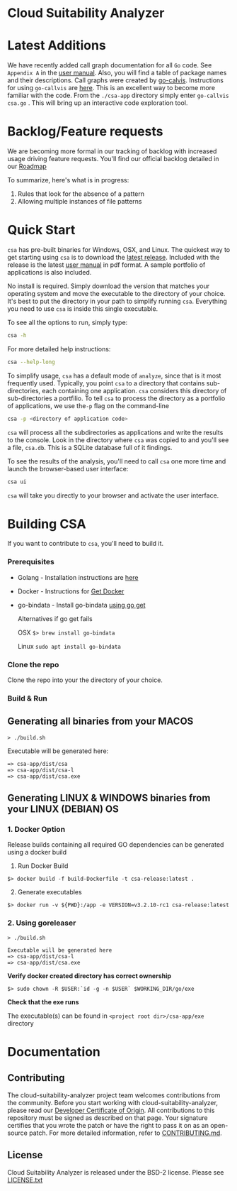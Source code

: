 # Cloud Suitability Analyzer

# Latest Additions

We have recently added call graph documentation for all `Go`
code. See `Appendix A` in the [user manual](doc/CSA-UserManual.md). Also, you will find a table of package names and their descriptions. Call graphs were created by [go-calvis](https://github.com/ofabry/go-callvis). Instructions for using `go-callvis` are [here](https://github.com/ofabry/go-callvis). This is an excellent way to become more familiar with the code. From the `./csa-app` directory simply enter `go-callvis csa.go` . This will bring up an interactive code exploration tool.

# Backlog/Feature requests

We are becoming more formal in our tracking of backlog with increased usage driving feature requests. You'll find our official backlog detailed in our [Roadmap](https://github.com/vmware-tanzu/cloud-suitability-analyzer/projects/1) 

To summarize, here's what is in progress:

1. Rules that look for the absence of a pattern
2. Allowing multiple instances of file patterns



# Quick Start

`csa` has pre-built binaries for Windows, OSX, and Linux. The quickest way to get starting using `csa` is to download the [latest release](https://github.com/vmware-tanzu/cloud-suitability-analyzer/releases/latest). Included with the release is the latest [user manual](doc/CSA-UserManual.md) in pdf format. A sample portfolio of applications is also included.

No install is required. Simply download the version that matches your operating system and move the executable to the directory of your choice. It's best to put the directory in your path to simplify running `csa`. Everything you need to use `csa` is inside this single executable.

To see all the options to run, simply type:

```bash
csa -h
```

For more detailed help instructions:

```bash
csa --help-long
```

To simplify usage, `csa` has a default mode of `analyze`, since that is it most frequently used. Typically, you point `csa` to a directory that contains sub-directories, each containing one application. `csa` considers this directory of sub-directories a portfilio. To tell `csa` to process the directory as a portfolio of applications, we use the`-p` flag on the command-line

```bash
csa -p <directory of application code>
```

`csa` will process all the subdirectories as applications and write the results to the console. Look in the directory where `csa` was copied to and you'll see a file, `csa.db`. This is a SQLite database full of it findings.

To see the results of the analysis, you'll need to call `csa` one more time and launch the browser-based user interface:

```bash
csa ui
```

`csa` will take you directly to your browser and activate the user interface.

# Building CSA 

If you want to contribute to `csa`, you'll need to build it.

### Prerequisites

* Golang - Installation instructions are [here](https://golang.org/doc/install)
* Docker - Instructions for [Get Docker](https://docs.docker.com/get-docker/)
* go-bindata - Install go-bindata [using go get](https://github.com/jteeuwen/go-bindata) 

  Alternatives if go get fails
  
  OSX  ```$> brew install go-bindata``` 
  
  Linux ```sudo apt install go-bindata```

### Clone the repo

Clone the repo into your the directory of your choice.


### Build & Run

## Generating all binaries from your MACOS

```
> ./build.sh
```

Executable will be generated here:
```
=> csa-app/dist/csa
=> csa-app/dist/csa-l
=> csa-app/dist/csa.exe
```

## Generating LINUX & WINDOWS binaries from your LINUX (DEBIAN) OS

### 1. Docker Option

Release builds containing all required GO dependencies can be generated using a docker build

1. Run Docker Build

```
$> docker build -f build-Dockerfile -t csa-release:latest .
```

2. Generate executables

```
$> docker run -v ${PWD}:/app -e VERSION=v3.2.10-rc1 csa-release:latest
```


### 2. Using goreleaser
```
> ./build.sh
```

```
Executable will be generated here 
=> csa-app/dist/csa-l
=> csa-app/dist/csa.exe
```

**Verify docker created directory has correct ownership**
```
$> sudo chown -R $USER:`id -g -n $USER` $WORKING_DIR/go/exe
```

**Check that the exe runs**

The executable(s) can be found in  `<project root dir>/csa-app/exe` directory

# Documentation

## Contributing

The cloud-suitability-analyzer project team welcomes contributions from the community. Before you start working with cloud-suitability-analyzer, please
read our [Developer Certificate of Origin](https://cla.vmware.com/dco). All contributions to this repository must be
signed as described on that page. Your signature certifies that you wrote the patch or have the right to pass it on
as an open-source patch. For more detailed information, refer to [CONTRIBUTING.md](CONTRIBUTING.md).

## License

Cloud Suitability Analyzer is released under the BSD-2 license. Please see [LICENSE.txt](https://github.com/vmware-samples/cloud-suitability-analyzer/blob/master/LICENSE.txt)

